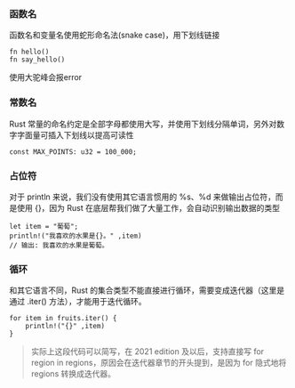 ### 函数名
函数名和变量名使用蛇形命名法(snake case)，用下划线链接
```
fn hello()
fn say_hello()
```
使用大驼峰会报error
### 常数名
Rust 常量的命名约定是全部字母都使用大写，并使用下划线分隔单词，另外对数字字面量可插入下划线以提高可读性
```
const MAX_POINTS: u32 = 100_000;
```
### 占位符
对于 println 来说，我们没有使用其它语言惯用的 %s、%d 来做输出占位符，而是使用 {}，因为 Rust 在底层帮我们做了大量工作，会自动识别输出数据的类型
```
let item = "葡萄";
println!("我喜欢的水果是{}。" ,item)
// 输出: 我喜欢的水果是葡萄。
```

### 循环
和其它语言不同，Rust 的集合类型不能直接进行循环，需要变成迭代器（这里是通过 .iter() 方法），才能用于迭代循环。
```
for item in fruits.iter() {
    println!("{}" ,item)
}
```
>实际上这段代码可以简写，在 2021 edition 及以后，支持直接写 for region in regions，原因会在迭代器章节的开头提到，是因为 for 隐式地将 regions 转换成迭代器。
